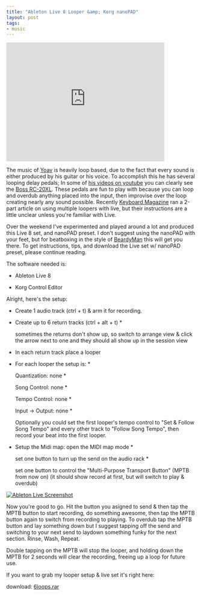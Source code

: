```yaml
--- 
title: "Ableton Live 8 Looper &amp; Korg nanoPAD"
layout: post 
tags:
- music
---    
```


<iframe width="420" height="315" src="http://www.youtube.com/embed/7qpUFDoNBHs" frameborder="0">
</iframe>

The music of [Yoav](http://www.yoavmusic.com/) is heavily loop based, due to
the fact that every sound is either produced by his guitar or his voice. To
accomplish this he has several looping delay pedals; In some of [his videos on
youtube](http://www.youtube.com/user/Yoavmusic) you can clearly see the [Boss
RC-20XL](http://www.bosscorp.co.jp/products/en/RC-20XL/). These pedals are fun
to play with because you can loop and overdub anything placed into the input,
then improvise over the loop creating nearly any sound possible. Recently
[Keyboard Magazine](http://www.keyboardmag.com/) ran a 2-part article on using
multiple loopers with live, but their instructions are a little unclear unless
you're familiar with Live.


Over the weekend I've experimented and played around a lot and produced this
Live 8 set, and nanoPAD preset. I don't suggest using the nanoPAD with your
feet, but for beatboxing in the style of
[BeardyMan](http://www.youtube.com/watch?v=2XryzjprNqE) this will get you
there. To get instructions, tips, and download the Live set w/ nanoPAD preset,
please continue reading.

The software needed is:

* <p>Ableton Live 8
* <p>Korg Control Editor

Alright, here's the setup:

* <p>Create 1 audio track (ctrl + t) & arm it for recording.

* <p>Create up to 6 return tracks (ctrl + alt + t)
   * <p>sometimes the returns don't show up, so switch to arrange view & click the arrow next to one and they should all show up in the session view

* <p>In each return track place a looper

* <p>For each looper the setup is:
   * <p>Quantization: none
   * <p>Song Control: none
   * <p>Tempo Control: none
   * <p>Input -> Output: none
   * <p>Optionally you could set the first looper's tempo control to "Set & Follow Song Tempo" and every other track to "Follow Song Tempo", then record your beat into the first looper.

* <p>Setup the Midi map: open the MIDI map mode
   * <p>set one button to turn up the send on the audio rack
   * <p>set one button to control the "Multi-Purpose Transport Button" (MPTB from now on) (it should show record at first, but will switch to play & overdub)


[![Ableton Live Screenshot](http://3.bp.blogspot.com/_KHL6Vvj96Eo/SsERS0B4EfI/AAAAAAAAAjU/pHS-fROSGsc/s320/screenshot.jpg)](http://3.bp.blogspot.com/_KHL6Vvj96Eo/SsERS0B4EfI/AAAAAAAAAjU/pHS-fROSGsc/s1600-h/screenshot.jpg)


Now you're good to go. Hit the button you asigned to send & then tap the MPTB
button to start recording, do something awesome, then tap the MPTB button
again to switch from recording to playing. To overdub tap the MPTB button and
lay something down but I suggest tapping off the send and switching to your
next send to laydown something funky for the next section. Rinse, Wash,
Repeat.


Double tapping on the MPTB will stop the looper, and holding down the MPTB for
2 seconds will clear the recording, freeing up a loop for future use.


If you want to grab my looper setup & live set it's right here:

download:
[6loops.rar](http://rewiredforsoundblogger.googlecode.com/files/6loops.rar)
